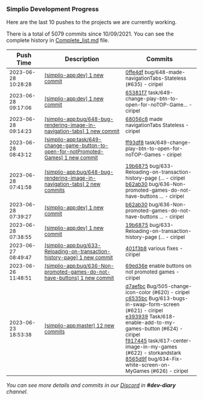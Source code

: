 
### Simplio Development Progress

Here are the last 10 pushes to the projects we are currently working.

There is a total of 5079 commits since 10/09/2021. You can see the complete history in
 [Complete_list.md](Complete_list.md) file.

| Push Time | Description | Commits |
| --- | --- | --- |
| <sub>2023-06-28 10:28:28</sub> | <sub>[[simplio-app:dev] 1 new commit](https://github.com/SimplioOfficial/simplio-app/commit/0ffe4df3db725785422014a0c713817c97241519)</sub> | <sub>[0ffe4df](https://github.com/SimplioOfficial/simplio-app/commit/0ffe4df3db725785422014a0c713817c97241519) bug/648-made-navigationTabs-Stateless (#635) - ciripel</sub> |
| <sub>2023-06-28 09:17:06</sub> | <sub>[[simplio-app:dev] 1 new commit](https://github.com/SimplioOfficial/simplio-app/commit/65381f7d91a339c085f2cbdf85ea85e46561d6af)</sub> | <sub>[65381f7](https://github.com/SimplioOfficial/simplio-app/commit/65381f7d91a339c085f2cbdf85ea85e46561d6af) task/649-change-play-btn-to-open-for-noTOP-Game... - ciripel</sub> |
| <sub>2023-06-28 09:14:23</sub> | <sub>[[simplio-app:bug/648-bug-rendering-image-in-navigation-tabs] 1 new commit](https://github.com/SimplioOfficial/simplio-app/commit/68056c89845cd266f7ab0644a676106be20a84e0)</sub> | <sub>[68056c8](https://github.com/SimplioOfficial/simplio-app/commit/68056c89845cd266f7ab0644a676106be20a84e0) made navigationTabs Stateless - ciripel</sub> |
| <sub>2023-06-28 08:43:12</sub> | <sub>[[simplio-app:task/649-change-game-button-to-open-for-notPromoted-Games] 1 new commit](https://github.com/SimplioOfficial/simplio-app/commit/ff93df8b05ac00697dc536c81932c58fd80a8d02)</sub> | <sub>[ff93df8](https://github.com/SimplioOfficial/simplio-app/commit/ff93df8b05ac00697dc536c81932c58fd80a8d02) task/649-change-play-btn-to-open-for-noTOP-Games - ciripel</sub> |
| <sub>2023-06-28 07:41:58</sub> | <sub>[[simplio-app:bug/648-bug-rendering-image-in-navigation-tabs] 2 new commits](https://github.com/SimplioOfficial/simplio-app/compare/38e7eb259f66...b62ab30ae119)</sub> | <sub>[19b6875](https://github.com/SimplioOfficial/simplio-app/commit/19b687502b91887d1ffd19901d06855d723f423f) bug/633-Reloading-on-transaction-history-page (... - ciripel<br>[b62ab30](https://github.com/SimplioOfficial/simplio-app/commit/b62ab30ae11964efcebe79130f910719ba0ddc4b) bug/636-Non-promoted-games-do-not-have-buttons ... - ciripel</sub> |
| <sub>2023-06-28 07:39:27</sub> | <sub>[[simplio-app:dev] 1 new commit](https://github.com/SimplioOfficial/simplio-app/commit/b62ab30ae11964efcebe79130f910719ba0ddc4b)</sub> | <sub>[b62ab30](https://github.com/SimplioOfficial/simplio-app/commit/b62ab30ae11964efcebe79130f910719ba0ddc4b) bug/636-Non-promoted-games-do-not-have-buttons ... - ciripel</sub> |
| <sub>2023-06-28 07:38:55</sub> | <sub>[[simplio-app:dev] 1 new commit](https://github.com/SimplioOfficial/simplio-app/commit/19b687502b91887d1ffd19901d06855d723f423f)</sub> | <sub>[19b6875](https://github.com/SimplioOfficial/simplio-app/commit/19b687502b91887d1ffd19901d06855d723f423f) bug/633-Reloading-on-transaction-history-page (... - ciripel</sub> |
| <sub>2023-06-27 08:49:47</sub> | <sub>[[simplio-app:bug/633-Reloading-on-transaction-history-page] 1 new commit](https://github.com/SimplioOfficial/simplio-app/commit/401f3b8594765a018d0f45ec5812dd0eb831d423)</sub> | <sub>[401f3b8](https://github.com/SimplioOfficial/simplio-app/commit/401f3b8594765a018d0f45ec5812dd0eb831d423) various fixes - ciripel</sub> |
| <sub>2023-06-26 11:48:51</sub> | <sub>[[simplio-app:bug/636-Non-promoted-games-do-not-have-buttons] 1 new commit](https://github.com/SimplioOfficial/simplio-app/commit/69ed36edbfe53f837d139dad9254b90fe221f54a)</sub> | <sub>[69ed36e](https://github.com/SimplioOfficial/simplio-app/commit/69ed36edbfe53f837d139dad9254b90fe221f54a) enable buttons on not promoted games - ciripel</sub> |
| <sub>2023-06-23 18:53:38</sub> | <sub>[[simplio-app:master] 12 new commits](https://github.com/SimplioOfficial/simplio-app/compare/b4695b31ee90...683e122386cd)</sub> | <sub>[d7aefbc](https://github.com/SimplioOfficial/simplio-app/commit/d7aefbc10b401caf2d1476e60ca602642981d36f) Bug/505-change-icon-color (#620) - ciripel<br>[c6535bc](https://github.com/SimplioOfficial/simplio-app/commit/c6535bc735070fea8fae3e9d7902bdf72dd81a83) Bug/613-bugs-in-swap-form-screen (#621) - ciripel<br>[e393939](https://github.com/SimplioOfficial/simplio-app/commit/e39393952caea7a34a5aca5d40f62dba215d7371) Task/618-enable-add-to-my-games-button (#624) - ciripel<br>[f917445](https://github.com/SimplioOfficial/simplio-app/commit/f917445cc0f206b141da75994a935fb0d5f55c49) task/617-center-image-in-my-games (#622) - storkandstark<br>[8565d9f](https://github.com/SimplioOfficial/simplio-app/commit/8565d9f6f4a489401d199a00211f160c2d497c2a) bug/634-Fix-white-screen-on-MyGames (#626) - ciripel</sub> |

_You can see more details and commits in our [Discord](https://discord.gg/aKhjuwZmdP) in **#dev-diary** channel._
